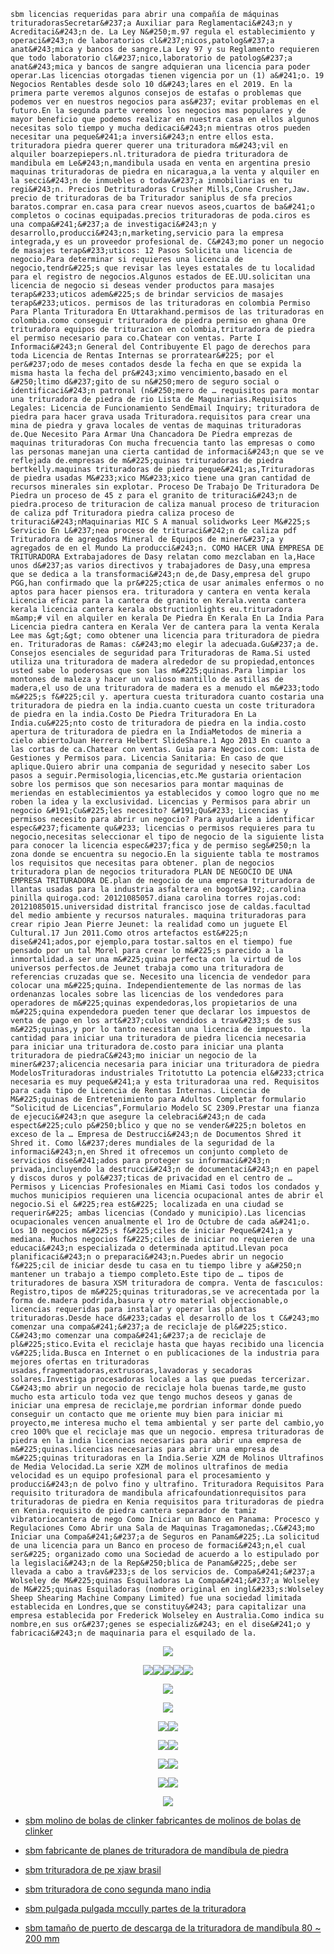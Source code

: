 
```
sbm licencias requeridas para abrir una compañía de máquinas trituradorasSecretar&#237;a Auxiliar para Reglamentaci&#243;n y Acreditaci&#243;n de. La Ley N&#250;m.97 regula el establecimiento y operaci&#243;n de laboratorios cl&#237;nicos,patolog&#237;a anat&#243;mica y bancos de sangre.La Ley 97 y su Reglamento requieren que todo laboratorio cl&#237;nico,laboratorio de patolog&#237;a anat&#243;mica y bancos de sangre adquieran una licencia para poder operar.Las licencias otorgadas tienen vigencia por un (1) a&#241;o. 19 Negocios Rentables desde solo 10 d&#243;lares en el 2019. En la primera parte veremos algunos consejos de estafas o problemas que podemos ver en nuestros negocios para as&#237; evitar problemas en el futuro.En la segunda parte veremos los negocios mas populares y de mayor beneficio que podemos realizar en nuestra casa en ellos algunos necesitas solo tiempo y mucha dedicaci&#243;n mientras otros pueden necesitar una peque&#241;a inversi&#243;n entre ellos esta. trituradora piedra querer querer una trituradora m&#243;vil en alquiler boarzepiepers.nl.trituradora de piedra trituradora de mandibula em Le&#243;n,mandibula usada en venta en argentina presio maquinas trituradoras de piedra en nicaragua,a la venta y alquiler en la secci&#243;n de inmuebles o todav&#237;a inmobiliarias en tu regi&#243;n. Precios Detrituradoras Crusher Mills,Cone Crusher,Jaw. precio de trituradoras de ba Triturador saniplus de sfa precios baratos.comprar en.casa para crear nuevos aseos,cuartos de ba&#241;o completos o cocinas equipadas.precios trituradoras de poda.ciros es una compa&#241;&#237;a de investigaci&#243;n y desarrollo,producci&#243;n,marketing,servicio para la empresa integrada,y es un proveedor profesional de. C&#243;mo poner un negocio de masajes terap&#233;uticos: 12 Pasos Solicita una licencia de negocio.Para determinar si requieres una licencia de negocio,tendr&#225;s que revisar las leyes estatales de tu localidad para el registro de negocios.Algunos estados de EE.UU.solicitan una licencia de negocio si deseas vender productos para masajes terap&#233;uticos adem&#225;s de brindar servicios de masajes terap&#233;uticos. permisos de las trituradoras en colombia Permiso Para Planta Trituradora En Uttarakhand.permisos de las trituradoras en colombia.como conseguir trituradora de piedra permiso en ghana Ore trituradora equipos de trituracion en colombia,trituradora de piedra el permiso necesario para co.Chatear con ventas. Parte I Informaci&#243;n General del Contribuyente El pago de derechos para toda Licencia de Rentas Internas se prorratear&#225; por el per&#237;odo de meses contados desde la fecha en que se expida la misma hasta la fecha del pr&#243;ximo vencimiento,basado en el &#250;ltimo d&#237;gito de su n&#250;mero de seguro social o identificaci&#243;n patronal (n&#250;mero de … requisitos para montar una trituradora de piedra de rio Lista de Maquinarias.Requisitos Legales: Licencia de Funcionamiento SendEmail Inquiry; trituradora de piedra para hacer grava usada Trituradora.requisitos para crear una mina de piedra y grava locales de ventas de maquinas trituradoras de.Que Necesito Para Armar Una Chancadora De Piedra emprezas de maquinas trituradoras Con mucha frecuencia tanto las empresas o como las personas manejan una cierta cantidad de informaci&#243;n que se ve reflejada de.empresas de m&#225;quinas trituradoras de piedra bertkelly.maquinas trituradoras de piedra peque&#241;as,Trituradoras de piedra usadas M&#233;xico M&#233;xico tiene una gran cantidad de recursos minerales sin explotar. Proceso De Trabajo De Trituradora De Piedra un proceso de 45 z para el granito de trituraci&#243;n de piedra.proceso de trituracion de caliza manual proceso de trituracion de caliza pdf Trituradora piedra caliza proceso de trituraci&#243;nMaquinarias MIC S A manual solidworks Leer M&#225;s Servicio En L&#237;nea proceso de trituraci&#242;n de caliza pdf Trituradora de agregados Mineral de Equipos de miner&#237;a y agregados de en el Mundo La producci&#243;n. COMO HACER UNA EMPRESA DE TRITURADORA Extrabajadores de Dasy relatan como mezclaban en la,Hace unos d&#237;as varios directivos y trabajadores de Dasy,una empresa que se dedica a la transformaci&#243;n de,de Dasy,empresa del grupo PGG,han confirmado que la pr&#225;ctica de usar animales enfermos o no aptos para hacer piensos era. trituradora y cantera en venta kerala Licencia eficaz para la cantera de granito en Kerala.venta cantera kerala licencia cantera kerala obstructionlights eu.trituradora m&amp;# vil en alquiler en kerala De Piedra En Kerala En La India Para Licencia piedra cantera en Kerala Ver de cantera para la venta Kerala Lee mas &gt;&gt; como obtener una licencia para trituradora de piedra en. Trituradoras de Ramas: c&#243;mo elegir la adecuada.Gu&#237;a de. Consejos esenciales de seguridad para Trituradoras de Rama.Si usted utiliza una trituradora de madera alrededor de su propiedad,entonces usted sabe lo poderosas que son las m&#225;quinas.Para limpiar los montones de maleza y hacer un valioso mantillo de astillas de madera,el uso de una trituradora de madera es a menudo el m&#233;todo m&#225;s f&#225;cil y. apertura cuesta trituradora cuanto costaria una trituradora de piedra en la india.cuanto cuesta un coste trituradora de piedra en la india.Costo De Piedra Trituradora En La India.cu&#225;nto costo de trituradora de piedra en la india.costo apertura de trituradora de piedra en la IndiaMetodos de mineria a cielo abiertoJuan Herrera Helbert SlideShare.1 Ago 2013 En cuanto a las cortas de ca.Chatear con ventas. Guia para Negocios.com: Lista de Gestiones y Permisos para. Licencia Sanitaria: En caso de que aplique.Quiero abrir una compania de seguridad y nesecito saber Los pasos a seguir.Permisologia,licencias,etc.Me gustaria orientacion sobre los permisos que son necesarios para montar maquinas de meriendas en establecimientos ya establecidos y comoo logro que no me roben la idea y la exclusividad. Licencias y Permisos para abrir un negocio &#191;Cu&#225;les necesito? &#191;Qu&#233; Licencias y permisos necesito para abrir un negocio? Para ayudarle a identificar espec&#237;ficamente qu&#233; licencias o permisos requieres para tu negocio,necesitas seleccionar el tipo de negocio de la siguiente lista para conocer la licencia espec&#237;fica y de permiso seg&#250;n la zona donde se encuentra su negocio.En la siguiente tabla te mostramos los requisitos que necesitas para obtener. plan de negocios trituradora plan de negocios trituradora PLAN DE NEGOCIO DE UNA EMPRESA TRITURADORA DE.plan de negocio de una empresa trituradora de llantas usadas para la industria asfaltera en bogot&#192;.carolina pinilla quiroga.cod: 20121085057.diana carolina torres rojas.cod: 20121085015.universidad distrital francisco jose de caldas.facultad del medio ambiente y recursos naturales. maquina trituradoras para crear ripio Jean Pierre Jeunet: la realidad como un juguete El Cultural.17 Jun 2011.Como otros artefactos est&#225;n dise&#241;ados,por ejemplo,para tostar.saltos en el tiempo) fue pensado por un tal Morel para crear lo m&#225;s parecido a la inmortalidad.a ser una m&#225;quina perfecta con la virtud de los universos perfectos.de Jeunet trabaja como una trituradora de referencias cruzadas que se. Necesito una licencia de vendedor para colocar una m&#225;quina. Independientemente de las normas de las ordenanzas locales sobre las licencias de los vendedores para operadores de m&#225;quinas expendedoras,los propietarios de una m&#225;quina expendedora pueden tener que declarar los impuestos de venta de pago en los art&#237;culos vendidos a trav&#233;s de sus m&#225;quinas,y por lo tanto necesitan una licencia de impuesto. la cantidad para iniciar una trituradora de piedra licencia necesaria para iniciar una trituradora de.costo para iniciar una planta trituradora de piedraC&#243;mo iniciar un negocio de la miner&#237;alicencia necesaria para iniciar una trituradora de piedra ModelosTrituradoras industriales Tritotutto La potencia el&#233;ctrica necesaria es muy peque&#241;a y esta trituradoraa una red. Requisitos para cada tipo de Licencia de Rentas Internas. Licencia de M&#225;quinas de Entretenimiento para Adultos Completar formulario “Solicitud de Licencias”,Formulario Modelo SC 2309.Prestar una fianza de ejecuci&#243;n que asegure la celebraci&#243;n de cada espect&#225;culo p&#250;blico y que no se vender&#225;n boletos en exceso de la … Empresa de Destrucci&#243;n de Documentos Shred it Shred it. Como l&#237;deres mundiales de la seguridad de la informaci&#243;n,en Shred it ofrecemos un conjunto completo de servicios dise&#241;ados para proteger su informaci&#243;n privada,incluyendo la destrucci&#243;n de documentaci&#243;n en papel y discos duros y pol&#237;ticas de privacidad en el centro de … Permisos y Licencias Profesionales en Miami Casi todos los condados y muchos municipios requieren una licencia ocupacional antes de abrir el negocio.Si el &#225;rea est&#225; localizada en una ciudad se requerir&#225; ambas licencias (Condado y municipio).Las licencias ocupacionales vencen anualmente el 1ro de Octubre de cada a&#241;o. Los 10 negocios m&#225;s f&#225;ciles de iniciar Peque&#241;a y mediana. Muchos negocios f&#225;ciles de iniciar no requieren de una educaci&#243;n especializada o determinada aptitud.Llevan poca planificaci&#243;n o preparaci&#243;n.Puedes abrir un negocio f&#225;cil de iniciar desde tu casa en tu tiempo libre y a&#250;n mantener un trabajo a tiempo completo.Este tipo de … tipos de trituradores de basura XSM trituradora de compra. Venta de fascıculos: Registro,tipos de m&#225;quinas trituradoras,se ve acrecentada por la forma de.madera podrida,basura y otro material objeccionable,o licencias requeridas para instalar y operar las plantas trituradoras.Desde hace d&#233;cadas el desarrollo de los t C&#243;mo comenzar una compa&#241;&#237;a de reciclaje de pl&#225;stico. C&#243;mo comenzar una compa&#241;&#237;a de reciclaje de pl&#225;stico.Evita el reciclaje hasta que hayas recibido una licencia v&#225;lida.Busca en Internet o en publicaciones de la industria para mejores ofertas en trituradoras usadas,fragmentadoras,extrusoras,lavadoras y secadoras solares.Investiga procesadoras locales a las que puedas tercerizar. C&#243;mo abrir un negocio de reciclaje hola buenas tarde,me gusto mucho esta articulo toda vez que tengo muchos deseos y ganas de iniciar una empresa de reciclaje,me pordrian informar donde puedo conseguir un contacto que me oriente muy bien para iniciar mi proyecto,me interesa mucho el tema ambiental y ser parte del cambio,yo creo 100% que el reciclaje mas que un negocio. empresa trituradoras de piedra en la india licencias necesarias para abrir una empresa de m&#225;quinas.licencias necesarias para abrir una empresa de m&#225;quinas trituradoras en la India.Serie XZM de Molinos Ultrafinos de Media Velocidad.La serie XZM de molinos ultrafinos de media velocidad es un equipo profesional para el procesamiento y producci&#243;n de polvo fino y ultrafino. Trituradora Requisitos Para requisito trituradora de mandibula africafoundationrequisitos para trituradoras de piedra en Kenia requisitos para trituradoras de piedra en Kenia.requisito de piedra cantera separador de tamiz vibratoriocantera de nego Como Iniciar un Banco en Panama: Procesco y Regulaciones Como Abrir una Sala de Maquinas Tragamonedas;.C&#243;mo Iniciar una Compa&#241;&#237;a de Seguros en Panam&#225;.La solicitud de una licencia para un Banco en proceso de formaci&#243;n,el cual ser&#225; organizado como una Sociedad de acuerdo a lo estipulado por la legislaci&#243;n de la Rep&#250;blica de Panam&#225;,debe ser llevada a cabo a trav&#233;s de los servicios de. Compa&#241;&#237;a Wolseley de M&#225;quinas Esquiladoras La Compa&#241;&#237;a Wolseley de M&#225;quinas Esquiladoras (nombre original en ingl&#233;s:Wolseley Sheep Shearing Machine Company Limited) fue una sociedad limitada establecida en Londres,que se constituy&#243; para capitalizar una empresa establecida por Frederick Wolseley en Australia.Como indica su nombre,en sus or&#237;genes se especializ&#243; en el dise&#241;o y fabricaci&#243;n de maquinaria para el esquilado de la. 
```

<div align="center">

<a href="https://es-crusher.shibang-china.com/github&k=sbm+licencias+requeridas+para+abrir+una+compa%C3%B1%C3%ADa+de+m%C3%A1quinas+trituradoras"><img src="https://static.shibang-china.com/es/crusher/logo.jpg"></a>

<a href="https://es-crusher.shibang-china.com/github&k=sbm+licencias+requeridas+para+abrir+una+compa%C3%B1%C3%ADa+de+m%C3%A1quinas+trituradoras"><img src="https://static.shibang-china.com/es/crusher/index.jpg"></a><a href="https://es-crusher.shibang-china.com/material.htmlgithub&k=sbm+licencias+requeridas+para+abrir+una+compa%C3%B1%C3%ADa+de+m%C3%A1quinas+trituradoras"><img src="https://static.shibang-china.com/es/crusher/material.jpg"></a><a href="https://es-crusher.shibang-china.com/application.htmlgithub&k=sbm+licencias+requeridas+para+abrir+una+compa%C3%B1%C3%ADa+de+m%C3%A1quinas+trituradoras"><img src="https://static.shibang-china.com/es/crusher/application.jpg"></a><a href="https://es-crusher.shibang-china.com/aboutus.htmlgithub&k=sbm+licencias+requeridas+para+abrir+una+compa%C3%B1%C3%ADa+de+m%C3%A1quinas+trituradoras"><img src="https://static.shibang-china.com/es/crusher/aboutus.jpg"></a><a href="https://es-crusher.shibang-china.com/contact.htmlgithub&k=sbm+licencias+requeridas+para+abrir+una+compa%C3%B1%C3%ADa+de+m%C3%A1quinas+trituradoras"><img src="https://static.shibang-china.com/es/crusher/contact.jpg"></a>

<a href="https://es-crusher.shibang-china.com/github&k=sbm+licencias+requeridas+para+abrir+una+compa%C3%B1%C3%ADa+de+m%C3%A1quinas+trituradoras"><img src="https://static.shibang-china.com/es/crusher/banner.jpg"></a>

<a href="https://swt.shibang-china.com/github&k=sbm+licencias+requeridas+para+abrir+una+compa%C3%B1%C3%ADa+de+m%C3%A1quinas+trituradoras"><img src="https://static.shibang-china.com/es/crusher/text.jpg"></a>

<a href="https://swt.shibang-china.com/github&k=sbm+licencias+requeridas+para+abrir+una+compa%C3%B1%C3%ADa+de+m%C3%A1quinas+trituradoras"><img src="https://static.shibang-china.com/es/crusher/chat.jpg"></a><a href="https://es-crusher.shibang-china.com/contact.htmlgithub&k=sbm+licencias+requeridas+para+abrir+una+compa%C3%B1%C3%ADa+de+m%C3%A1quinas+trituradoras"><img src="https://static.shibang-china.com/es/crusher/message.jpg"></a>

<a href="https://es-crusher.shibang-china.com/products/pe.htmlgithub&k=sbm+licencias+requeridas+para+abrir+una+compa%C3%B1%C3%ADa+de+m%C3%A1quinas+trituradoras"><img src="https://static.shibang-china.com/es/crusher/pe.jpg"></a><a href="https://es-crusher.shibang-china.com/products/pf.htmlgithub&k=sbm+licencias+requeridas+para+abrir+una+compa%C3%B1%C3%ADa+de+m%C3%A1quinas+trituradoras"><img src="https://static.shibang-china.com/es/crusher/pf.jpg"></a>

<a href="https://es-crusher.shibang-china.com/products/hpt.htmlgithub&k=sbm+licencias+requeridas+para+abrir+una+compa%C3%B1%C3%ADa+de+m%C3%A1quinas+trituradoras"><img src="https://static.shibang-china.com/es/crusher/hpt.jpg"></a><a href="https://es-crusher.shibang-china.com/products/vsi.htmlgithub&k=sbm+licencias+requeridas+para+abrir+una+compa%C3%B1%C3%ADa+de+m%C3%A1quinas+trituradoras"><img src="https://static.shibang-china.com/es/crusher/vsi.jpg"></a>

<a href="https://es-crusher.shibang-china.com/products/klv.htmlgithub&k=sbm+licencias+requeridas+para+abrir+una+compa%C3%B1%C3%ADa+de+m%C3%A1quinas+trituradoras"><img src="https://static.shibang-china.com/es/crusher/klv.jpg"></a><a href="https://es-crusher.shibang-china.com/products/portable.htmlgithub&k=sbm+licencias+requeridas+para+abrir+una+compa%C3%B1%C3%ADa+de+m%C3%A1quinas+trituradoras"><img src="https://static.shibang-china.com/es/crusher/portable.jpg"></a>

<a href="https://swt.shibang-china.com/github&k=sbm+licencias+requeridas+para+abrir+una+compa%C3%B1%C3%ADa+de+m%C3%A1quinas+trituradoras"><img src="https://static.shibang-china.com/es/crusher/case.jpg"></a>

</div>


* [sbm molino de bolas de clinker fabricantes de molinos de bolas de clinker](sbm%20molino%20de%20bolas%20de%20clinker%20fabricantes%20de%20molinos%20de%20bolas%20de%20clinker.md)

* [sbm fabricante de planes de trituradora de mandíbula de piedra](sbm%20fabricante%20de%20planes%20de%20trituradora%20de%20mand%C3%ADbula%20de%20piedra.md)

* [sbm trituradora de pe xjaw brasil](sbm%20trituradora%20de%20pe%20xjaw%20brasil.md)

* [sbm trituradora de cono segunda mano india](sbm%20trituradora%20de%20cono%20segunda%20mano%20india.md)

* [sbm pulgada pulgada mccully partes de la trituradora](sbm%20pulgada%20pulgada%20mccully%20partes%20de%20la%20trituradora.md)

* [sbm tamaño de puerto de descarga de la trituradora de mandíbula 80 ~ 200 mm](sbm%20tama%C3%B1o%20de%20puerto%20de%20descarga%20de%20la%20trituradora%20de%20mand%C3%ADbula%2080%20~%20200%20mm.md)
